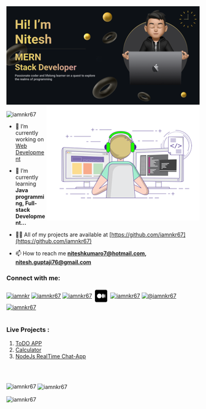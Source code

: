 
<div align="center"> <img src="https://github.com/iamnkr67/iamnkr67/blob/main/image.png"> </div>
<!-- <h3 align="center">Passionate coder and lifelong learner on a quest to explore the realms of programming.</h3> -->
<img align="right" alt="Coding" width="400" src="https://raw.githubusercontent.com/devSouvik/devSouvik/master/gif3.gif">

<p align="left"> <img src="https://komarev.com/ghpvc/?username=iamnkr67&label=Profile%20views&color=0e75b6&style=flat" alt="iamnkr67" /> </p>

- 🔭 I’m currently working on [Web Development](https://github.com/iamnkr67/WebDev_Repo_BEG-ADV)

- 🌱 I’m currently learning **Java programming, Full-stack Development...**

- 👨‍💻 All of my projects are available at [https://github.com/iamnkr67](https://github.com/iamnkr67)

- 📫 How to reach me **niteshkumaro7@hotmail.com, nitesh.guptaji76@gmail.com**

<h3 align="left">Connect with me:</h3>
<p align="left">
<a href="https://linkedin.com/in/iamnkr" target="blank"><img align="center" src="https://raw.githubusercontent.com/rahuldkjain/github-profile-readme-generator/master/src/images/icons/Social/linked-in-alt.svg" alt="iamnkr" height="30" width="40" /></a>
<a href="https://instagram.com/nitesh_shah67" target="blank"><img align="center" src="https://raw.githubusercontent.com/rahuldkjain/github-profile-readme-generator/master/src/images/icons/Social/instagram.svg" alt="iamnkr67" height="30" width="40" /></a>
<a href="https://twitter.com/iamnkr67" target="blank"><img align="center" src="https://raw.githubusercontent.com/rahuldkjain/github-profile-readme-generator/master/src/images/icons/Social/twitter.svg" alt="iamnkr67" height="30" width="40" /></a>
<a href="https://medium.com/@iamnkr67" target="blank"><img align="center" src="medium_logo_icon_189223.png" alt="@iamnkr67" height="40" width="40" /></a>
<a href="https://www.codechef.com/users/iamnkr67" target="blank"><img align="center" src="https://cdn.jsdelivr.net/npm/simple-icons@3.1.0/icons/codechef.svg" alt="iamnkr67" height="30" width="40" /></a>
<a href="https://www.hackerrank.com/profile/iamnkr67" target="blank"><img align="center" src="https://raw.githubusercontent.com/rahuldkjain/github-profile-readme-generator/master/src/images/icons/Social/hackerrank.svg" alt="@iamnkr67" height="30" width="40" /></a>
<a href="https://www.leetcode.com/iamnkr67" target="blank"><img align="center" src="https://raw.githubusercontent.com/rahuldkjain/github-profile-readme-generator/master/src/images/icons/Social/leet-code.svg" alt="iamnkr67" height="30" width="40" /></a>
<br><br>
<h3 align="left">Live Projects : </h3>

<ol>
<li><a href="https://iamnkr67.github.io/ToDo-App/" target="_blank"> ToDO APP </a></li>
  <li><a href="https://iamnkr67.github.io/Calculator/" target="_blank"> Calculator </a> </li>
<li><a href="https://github.com/iamnkr67/NodeJs_Realtime-Chat_Application" target="_blank"> NodeJs RealTime Chat-App </a></li>
</ol>


<br><br>
<p><img align="left" src="https://github-readme-stats.vercel.app/api/top-langs?username=iamnkr67&show_icons=true&locale=en&layout=compact" alt="iamnkr67" /></p>

<p>&nbsp;<img align="center" src="https://github-readme-stats.vercel.app/api?username=iamnkr67&show_icons=true&locale=en" alt="iamnkr67" /></p>

<p><img align="center" src="https://github-readme-streak-stats.herokuapp.com/?user=iamnkr67&" alt="iamnkr67" /></p>






